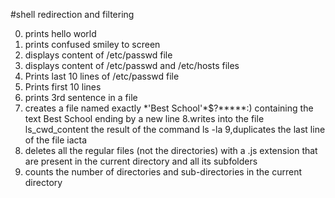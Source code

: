 #shell redirection and filtering

0. prints hello world
1. prints confused smiley to screen
2. displays content of /etc/passwd file
3. displays content of /etc/passwd and /etc/hosts files
4. Prints last 10 lines of /etc/passwd file
5. Prints first 10 lines
6. prints 3rd sentence in a file
6. creates a file named exactly \*\'Best School\'\*$\?\*\*\*\*\*:) containing the text Best School ending by a new line
8.writes into the file ls_cwd_content the result of the command ls -la
9,duplicates the last line of the file iacta
10. deletes all the regular files (not the directories) with a .js extension that are present in the current directory and all its subfolders
 11. counts the number of directories and sub-directories in the current directory
